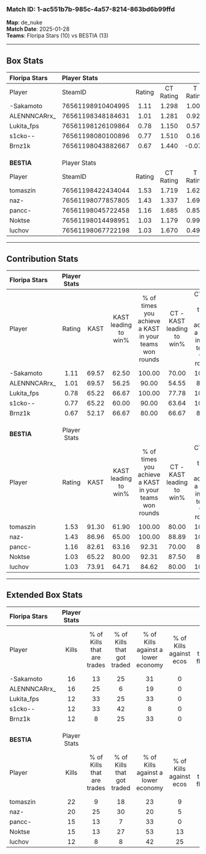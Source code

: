 ### Match ID: 1-ac551b7b-985c-4a57-8214-863bd6b99ffd  
**Map**: de_nuke  
**Match Date**: 2025-01-28  
**Teams**: Floripa Stars (10) vs BESTIA (13)  

---  

## Box Stats  

| **Floripa Stars** | Player Stats      |        |           |          |       |      |       |         |        |      |     |
| :- | :- | :-: | :-: | :-: | :-: | :-: | :-: | :-: | :-: | :-: | :-: |
| Player            | SteamID           | Rating | CT Rating | T Rating | KAST  | ADR  | Kills | Assists | Deaths | K/D  | HS% |
| -Sakamoto         | 76561198910404995 |  1.11  |   1.298   |  1.000   | 69.57 | 80.0 |  16   |    7    |   15   | 1.07 | 81  |
| ALENNNCARrx_      | 76561198348184631 |  1.01  |   1.281   |  0.921   | 69.57 | 63.1 |  16   |    3    |   16   | 1.00 |  0  |
| Lukita_fps        | 76561198126109864 |  0.78  |   1.150   |  0.579   | 65.22 | 53.8 |  12   |    4    |   17   | 0.71 | 33  |
| s1cko--           | 76561198080100896 |  0.77  |   1.510   |  0.161   | 65.22 | 59.5 |  12   |    2    |   18   | 0.67 | 41  |
| Brnz1k            | 76561198043882667 |  0.67  |   1.440   |  -0.071  | 52.17 | 56.9 |  12   |    3    |   18   | 0.67 | 58  |
|                   |                   |        |           |          |       |      |       |         |        |      |     |
|                   |                   |        |           |          |       |      |       |         |        |      |     |
|                   |                   |        |           |          |       |      |       |         |        |      |     |
| **BESTIA**        | Player Stats      |        |           |          |       |      |       |         |        |      |     |
| Player            | SteamID           | Rating | CT Rating | T Rating | KAST  | ADR  | Kills | Assists | Deaths | K/D  | HS% |
| tomaszin          | 76561198422434044 |  1.53  |   1.719   |  1.627   | 91.30 | 73.5 |  22   |    0    |   11   | 2.00 | 50  |
| naz-              | 76561198077857805 |  1.43  |   1.337   |  1.691   | 86.96 | 96.4 |  20   |    4    |   15   | 1.33 | 60  |
| pancc-            | 76561198045722458 |  1.16  |   1.685   |  0.850   | 82.61 | 70.4 |  15   |    6    |   14   | 1.07 | 40  |
| Noktse            | 76561198014498951 |  1.03  |   1.179   |  0.991   | 65.22 | 73.3 |  15   |    5    |   14   | 1.07 | 26  |
| luchov            | 76561198067722198 |  1.03  |   1.670   |  0.492   | 73.91 | 76.8 |  12   |   13    |   14   | 0.86 | 83  |
---  

## Contribution Stats  

| **Floripa Stars** | Player Stats |       |                      |                                                        |                           |                                                             |                          |                                                            |
| :- | :-: | :-: | :-: | :-: | :-: | :-: | :-: | :-: |
| Player            |    Rating    | KAST  | KAST leading to win% | % of times you achieve a KAST in your teams won rounds | CT - KAST leading to win% | CT - % of times you achieve a KAST in your teams won rounds | T - KAST leading to win% | T - % of times you achieve a KAST in your teams won rounds |
| -Sakamoto         |     1.11     | 69.57 |        62.50         |                         100.00                         |           70.00           |                           100.00                            |          50.00           |                           100.00                           |
| ALENNNCARrx_      |     1.01     | 69.57 |        56.25         |                         90.00                          |           54.55           |                            85.71                            |          60.00           |                           100.00                           |
| Lukita_fps        |     0.78     | 65.22 |        66.67         |                         100.00                         |           77.78           |                           100.00                            |          50.00           |                           100.00                           |
| s1cko--           |     0.77     | 65.22 |        60.00         |                         90.00                          |           63.64           |                           100.00                            |          50.00           |                           66.67                            |
| Brnz1k            |     0.67     | 52.17 |        66.67         |                         80.00                          |           66.67           |                            85.71                            |          66.67           |                           66.67                            |
|                   |              |       |                      |                                                        |                           |                                                             |                          |                                                            |
|                   |              |       |                      |                                                        |                           |                                                             |                          |                                                            |
|                   |              |       |                      |                                                        |                           |                                                             |                          |                                                            |
| **BESTIA**        | Player Stats |       |                      |                                                        |                           |                                                             |                          |                                                            |
| Player            |    Rating    | KAST  | KAST leading to win% | % of times you achieve a KAST in your teams won rounds | CT - KAST leading to win% | CT - % of times you achieve a KAST in your teams won rounds | T - KAST leading to win% | T - % of times you achieve a KAST in your teams won rounds |
| tomaszin          |     1.53     | 91.30 |        61.90         |                         100.00                         |           80.00           |                           100.00                            |          45.45           |                           100.00                           |
| naz-              |     1.43     | 86.96 |        65.00         |                         100.00                         |           88.89           |                           100.00                            |          45.45           |                           100.00                           |
| pancc-            |     1.16     | 82.61 |        63.16         |                         92.31                          |           70.00           |                            87.50                            |          55.56           |                           100.00                           |
| Noktse            |     1.03     | 65.22 |        80.00         |                         92.31                          |           87.50           |                            87.50                            |          71.43           |                           100.00                           |
| luchov            |     1.03     | 73.91 |        64.71         |                         84.62                          |           80.00           |                           100.00                            |          42.86           |                           60.00                            |
---  

## Extended Box Stats  

| **Floripa Stars** | Player Stats |                            |                            |                                    |                         |                              |                                 |        |                             |                                     |                          |                               |                            |
| :- | :-: | :-: | :-: | :-: | :-: | :-: | :-: | :-: | :-: | :-: | :-: | :-: | :-: |
| Player            |    Kills     | % of Kills that are trades | % of Kills that got traded | % of Kills against a lower economy | % of Kills against ecos | % of Kills that are flawless | % of Kills that are close duels | Deaths | % of Deaths that get traded | % of Deaths against a lower economy | % of Deaths against ecos | % of Deaths that are flawless | % of Deaths that are close |
| -Sakamoto         |      16      |             13             |             25             |                 31                 |            0            |              75              |                6                |   15   |             13              |                 27                  |            0             |              60               |             13             |
| ALENNNCARrx_      |      16      |             25             |             6              |                 19                 |            0            |              88              |                6                |   16   |             25              |                 13                  |            0             |              88               |             0              |
| Lukita_fps        |      12      |             33             |             25             |                 33                 |            0            |              83              |                8                |   17   |             24              |                 18                  |            0             |              59               |             6              |
| s1cko--           |      12      |             33             |             42             |                 8                  |            0            |              75              |                8                |   18   |             22              |                 11                  |            0             |              72               |             6              |
| Brnz1k            |      12      |             8              |             25             |                 33                 |            0            |              50              |               17                |   18   |             11              |                 22                  |            0             |              61               |             0              |
|                   |              |                            |                            |                                    |                         |                              |                                 |        |                             |                                     |                          |                               |                            |
|                   |              |                            |                            |                                    |                         |                              |                                 |        |                             |                                     |                          |                               |                            |
|                   |              |                            |                            |                                    |                         |                              |                                 |        |                             |                                     |                          |                               |                            |
| **BESTIA**        | Player Stats |                            |                            |                                    |                         |                              |                                 |        |                             |                                     |                          |                               |                            |
| Player            |    Kills     | % of Kills that are trades | % of Kills that got traded | % of Kills against a lower economy | % of Kills against ecos | % of Kills that are flawless | % of Kills that are close duels | Deaths | % of Deaths that get traded | % of Deaths against a lower economy | % of Deaths against ecos | % of Deaths that are flawless | % of Deaths that are close |
| tomaszin          |      22      |             9              |             18             |                 23                 |            9            |              59              |                9                |   11   |             45              |                  9                  |            0             |              100              |             0              |
| naz-              |      20      |             25             |             30             |                 20                 |            5            |              75              |                5                |   15   |             27              |                 20                  |            0             |              60               |             20             |
| pancc-            |      15      |             13             |             7              |                 33                 |            0            |              53              |                7                |   14   |             29              |                 14                  |            0             |              86               |             7              |
| Noktse            |      15      |             13             |             27             |                 53                 |           13            |              80              |                0                |   14   |             14              |                  7                  |            0             |              71               |             0              |
| luchov            |      12      |             8              |             8              |                 42                 |           25            |              75              |                0                |   14   |              7              |                 21                  |            7             |              64               |             14             |
